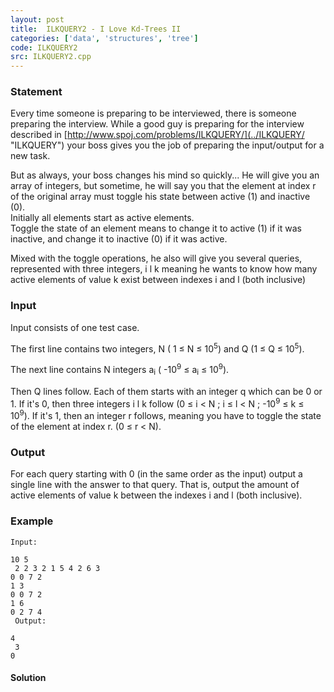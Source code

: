 ```yaml
---
layout: post
title:  ILKQUERY2 - I Love Kd-Trees II
categories: ['data', 'structures', 'tree']
code: ILKQUERY2
src: ILKQUERY2.cpp
---
```


### **Statement**

Every time someone is preparing to be interviewed, there is someone preparing
the interview. While a good guy is preparing for the interview described in
[http://www.spoj.com/problems/ILKQUERY/](../ILKQUERY/ "ILKQUERY") your boss
gives you the job of preparing the input/output for a new task.  
  
But as always, your boss changes his mind so quickly... He will give you an
array of integers, but sometime, he will say you that the element at index
r of the original array must toggle his state between active (1) and
inactive (0).  
Initially all elements start as active elements.  
Toggle the state of an element means to change it to active (1) if it was
inactive, and change it to inactive (0) if it was active.  
  
Mixed with the toggle operations, he also will give you several queries,
represented with three integers, i l k meaning he wants to know how many
active elements of value k exist between indexes i and l (both
inclusive)

### Input

Input consists of one test case.

The first line contains two integers, N ( 1 ≤ N ≤ 10<sup>5</sup>) and
Q (1 ≤ Q ≤ 10<sup>5</sup>).

The next line contains N integers a<sub>i</sub> (
-10<sup>9</sup> ≤ a<sub>i</sub> ≤ 10<sup>9</sup>).

Then Q lines follow. Each of them starts with an integer q which can
be 0 or 1. If it's 0, then three integers i l k follow (0 ≤ i  < N ; i ≤ l
< N ; -10<sup>9</sup> ≤ k ≤ 10<sup>9</sup>). If it's 1, then an
integer r follows, meaning you have to toggle the state of the element at
index r. (0 ≤ r  < N).

### Output

For each query starting with 0 (in the same order as the input) output a
single line with the answer to that query. That is, output the amount of
active elements of value k between the indexes i and l (both
inclusive).

### Example

    
    
    Input:
    10 5  
     2 2 3 2 1 5 4 2 6 3  
    0 0 7 2  
    1 3  
    0 0 7 2  
    1 6  
    0 2 7 4  
     Output:
    4  
     3  
    0



#### **Solution**



